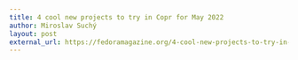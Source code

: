 ```yaml
---
title: 4 cool new projects to try in Copr for May 2022
author: Miroslav Suchý
layout: post
external_url: https://fedoramagazine.org/4-cool-new-projects-to-try-in-copr-for-may-2022/
---
```

